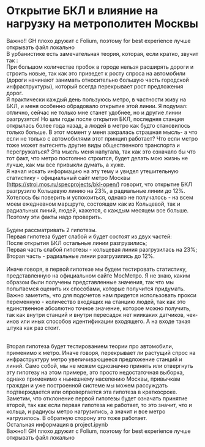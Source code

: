 # Открытие БКЛ и влияние на нагрузку на метрополитен Москвы
Важно!! GH плохо дружит с Folium, поэтому for best experience лучше открывать файл локально <br>
В урбанистике есть замечательная теория, которая, если кратко, звучит так : <br>
При большом количестве пробок в городе нельзя расширять дороги и строить новые, так как это приведет к росту спроса на автомобили (дороги начинают занимать относительно большую часть городской инфраструктуры), который всегда перекрывает рост предложения дорог. <br>
Я практически каждый день пользуюсь метро, в частности живу на БКЛ, и меня особенно обрадовало открытие этой линии. Я подумал: отлично, сейчас не только мне станет удобнее, но и другие линии разгрузятся! Но шли годы после открытия БКЛ, последняя станция открылась более года назад, а людей в метро как будто становилось только больше. В этот момент у меня закралась страшная мысль- а что если не только с автомобилями этот принцип работает? Что если метро тоже может вытеснять другие виды общественного транспорта и перегружаться? Эта мысль меня напугала, так как это означало бы что тот факт, что метро постоянно строится, будет делать мою жизнь не лучше, как мы все привыкли думать, а хуже. <br>
Я начал искать информацию на эту тему и увидел утешительную статистику - официальный сайт метро Москвы (https://stroi.mos.ru/specprojects/bkl-open/) говорит, что открытие БКЛ разгрузило Кольцевую линию на 23%, а радиальные линии до 12%. Хотелось бы поверить и успокоиться, однако не получалось - на всем моем ежедневном маршруте, состоящем как из Кольцевой, так и радиальных линий, людей, кажется, с каждым месяцем все больше. Поэтому эти факты надо проверить. <br><br>
Будем рассматривать 2 гипотезы. <br>
Первая гипотеза будет слабой и будет состоят из двух частей:<br>
После открытия БКЛ остальные линии разгрузились;<br>
Первая часть слабой гипотезы - кольцевая линия разгрузилась на 23%;<br>
Вторая часть - радиальные линии разгрузились до 12%.<br><br>
Иначе говоря, в первой гипотезе мы будем тестировать статистику, представленную на официальном сайте МосМетро. Я не знаю, каким образом были получены представленные значения, так что мы попытаемся оценить их способами, которые получится придумать. Важно заметить, что для подсчетов нам придется использовать прокси переменную - количество входящих на станцию людей, так как это единственное абсолютно точное значение, которое можно получить, так как внутри станций и внутри пересадок нет ниикаких датчиков, чек-инов или иных способов идентификации входящего. А на входе такая штука как раз стоит.<br> <br>

Вторая гипотеза будет тестированием теории про автомобили, применимо к метро. Иначе говоря, перекрывает ли растущий спрос на инфраструктуру метро увеличивающееся предложение станций и линий. Само собой, мы не можем однозначно принять или отвергнуть эту гипотезу на этом примере, это просто недостаточная выборка, однако применимо к нынешнему населению Москвы, привычкам граждан и уже построенной системе мы можем рассуждать подтверждается или опровергается эта гипотеза в краткосроке. <br>
Заметим, что отклонение первой гипотезы будет означать принятие второй, так как если первая гипотеза не работает, то это значит, что и кольца, и радиусы метро нагрузились, а значит и все метро нагрузилось. В обратную сторону это тоже работает. <br>
Остальная информация в project.ipynb <br>
Важно!! GH плохо дружит с Folium, поэтому for best experience лучше открывать файл локально
